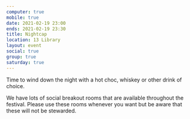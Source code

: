 ```yaml
---
computer: true
mobile: true
date: 2021-02-19 23:00
ends: 2021-02-19 23:30
title: Nightcap
location: 13 Library
layout: event
social: true
group: true
saturday: true
---
```

Time to wind down the night with a hot choc, whiskey or other drink of choice.

We have lots of social breakout rooms that are available throughout the festival. Please use these rooms whenever you want but be aware that these will not be stewarded. 
